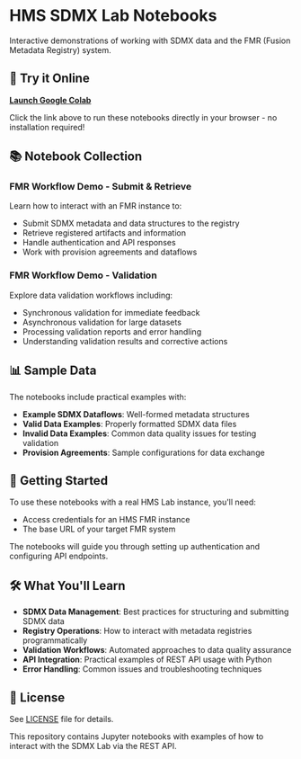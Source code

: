 # HMS SDMX Lab Notebooks

Interactive demonstrations of working with SDMX data and the FMR (Fusion Metadata Registry) system.

## 🚀 Try it Online

**[Launch Google Colab](https://colab.research.google.com/github/HMS-Analytical-Software/hms-sdmx-lab-notebooks/blob/main/notebooks/fmr_workflow_demo_validate_sync_async.ipynb)**

Click the link above to run these notebooks directly in your browser - no installation required!

## 📚 Notebook Collection

### FMR Workflow Demo - Submit & Retrieve
Learn how to interact with an FMR instance to:
- Submit SDMX metadata and data structures to the registry
- Retrieve registered artifacts and information
- Handle authentication and API responses
- Work with provision agreements and dataflows

### FMR Workflow Demo - Validation
Explore data validation workflows including:
- Synchronous validation for immediate feedback
- Asynchronous validation for large datasets
- Processing validation reports and error handling
- Understanding validation results and corrective actions

## 📊 Sample Data

The notebooks include practical examples with:
- **Example SDMX Dataflows**: Well-formed metadata structures
- **Valid Data Examples**: Properly formatted SDMX data files
- **Invalid Data Examples**: Common data quality issues for testing validation
- **Provision Agreements**: Sample configurations for data exchange

## 🔑 Getting Started

To use these notebooks with a real HMS Lab instance, you'll need:
- Access credentials for an HMS FMR instance
- The base URL of your target FMR system

The notebooks will guide you through setting up authentication and configuring API endpoints.

## 🛠 What You'll Learn

- **SDMX Data Management**: Best practices for structuring and submitting SDMX data
- **Registry Operations**: How to interact with metadata registries programmatically
- **Validation Workflows**: Automated approaches to data quality assurance
- **API Integration**: Practical examples of REST API usage with Python
- **Error Handling**: Common issues and troubleshooting techniques

## 📄 License

See [LICENSE](LICENSE) file for details.

This repository contains Jupyter notebooks with examples of how to interact with the SDMX Lab via the REST API.
